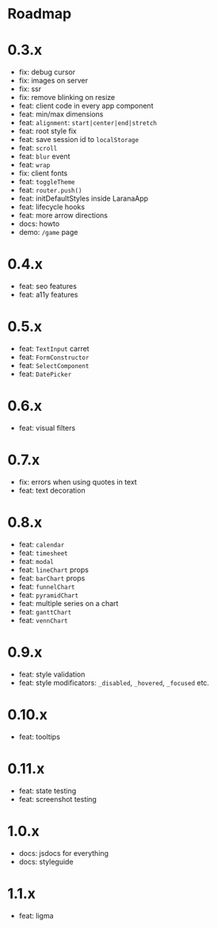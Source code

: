# Roadmap

# 0.3.x

- fix: debug cursor
- fix: images on server
- fix: ssr
- fix: remove blinking on resize
- feat: client code in every app component
- feat: min/max dimensions
- feat: `alignment`: `start|center|end|stretch`
- feat: root style fix
- feat: save session id to `localStorage`
- feat: `scroll`
- feat: `blur` event
- feat: `wrap`
- fix: client fonts
- feat: `toggleTheme`
- feat: `router.push()`
- feat: initDefaultStyles inside LaranaApp
- feat: lifecycle hooks
- feat: more arrow directions
- docs: howto
- demo: `/game` page

# 0.4.x

- feat: seo features
- feat: a11y features

# 0.5.x

- feat: `TextInput` carret
- feat: `FormConstructor`
- feat: `SelectComponent`
- feat: `DatePicker`

# 0.6.x

- feat: visual filters

# 0.7.x

- fix: errors when using quotes in text
- feat: text decoration

# 0.8.x

- feat: `calendar`
- feat: `timesheet`
- feat: `modal`
- feat: `lineChart` props
- feat: `barChart` props
- feat: `funnelChart`
- feat: `pyramidChart`
- feat: multiple series on a chart
- feat: `ganttChart`
- feat: `vennChart`

# 0.9.x

- feat: style validation
- feat: style modificators: `_disabled`, `_hovered`, `_focused` etc.

# 0.10.x

- feat: tooltips

# 0.11.x

- feat: state testing
- feat: screenshot testing

# 1.0.x

- docs: jsdocs for everything
- docs: styleguide

# 1.1.x

- feat: ligma
